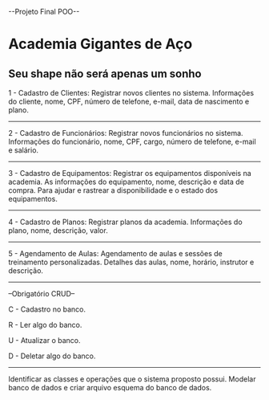 --Projeto Final POO--

# Academia Gigantes de Aço
## Seu shape não será apenas um sonho

1 - Cadastro de Clientes: Registrar novos clientes no sistema. Informações do cliente, nome, CPF, número de telefone, e-mail, data de nascimento e plano.
____________________________________________________________
2 - Cadastro de Funcionários: Registrar novos funcionários no sistema. Informações do funcionário, nome, CPF, cargo, número de telefone, e-mail  e salário.
____________________________________________________________
3 - Cadastro de Equipamentos: Registrar os equipamentos disponíveis na academia. As informações do equipamento, nome, descrição e data de compra. Para ajudar e rastrear a disponibilidade e o estado dos equipamentos.
____________________________________________________________
4 - Cadastro de Planos: Registrar planos da academia. Informações do plano, nome, descrição, valor.
____________________________________________________________
5 - Agendamento de Aulas: Agendamento de aulas e sessões de treinamento personalizadas. Detalhes das aulas, nome, horário, instrutor e descrição.

____________________________________________________________
–Obrigatório CRUD–

C - Cadastro no banco.

R - Ler algo do banco.

U - Atualizar o banco.

D - Deletar algo do banco.
____________________________________________________________

Identificar as classes e operações que o sistema proposto possui.
Modelar banco de dados e criar arquivo esquema do banco de dados.

